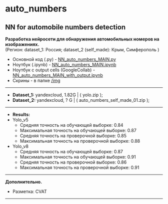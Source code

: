 # auto_numbers
NN for automobile numbers detection
------

**Разработка нейросети для обнаружения автомобильных номеров на изображениях.**  
(Регион: dataset_1: Россия; dataset_2 (self_made): Крым, Симферополь )

* Основной код (.py) - [NN_auto_numbers_MAIN.py](https://github.com/wwwmyroot/nn_auto_numbers/blob/main/NN_auto_numbers_MAIN.py)
* Ноутбук (.ipynb) - [NN_auto_numbers_MAIN.ipynb](https://github.com/wwwmyroot/nn_auto_numbers/blob/main/NN_auto_numbers_MAIN.ipynb)
* Ноутбук с output cells  (GoogleCollab) - [NN_auto_numbers_MAIN_with_output.ipynb](https://github.com/wwwmyroot/nn_auto_numbers/blob/main/NN_auto_numbers_MAIN_with_output.ipynb)
* Скрины - в папке [/img](https://github.com/wwwmyroot/nn_auto_numbers/tree/main/img)
-----

* **Dataset_1:** yandexcloud, 1.82G | ( yolo.zip );   
* **Dataset_2:** yandexcloud, ? G | ( auto_numbers_self_made_01.zip );  
-----

* **Results:**
* Yolo_v5
  - Средняя точность на обучающей выборке: 0.84
  - Максимальная точность на обучающей выборке: 0.87
  - Средняя точность на проверочной выборке: 0.85 
  - Максимальная точность на проверочной выборке: 0.88
* Yolo_v8
  - Средняя точность на обучающей выборке: 0.87
  - Максимальная точность на обучающей выборке: 0.91
  - Средняя точность на проверочной выборке: 0.86
  - Максимальная точность на проверочной выборке: 0.91
----- 

**Дополнительно.**

- Разметка: CVAT  
-----
